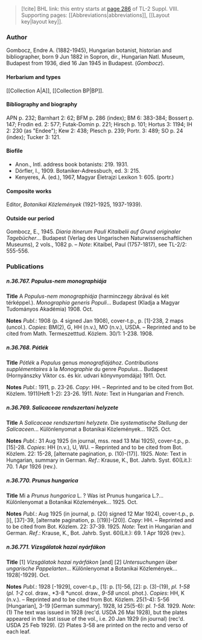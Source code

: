 > [!cite] BHL link: this entry starts at [page 286](https://www.biodiversitylibrary.org/item/103832#page/298/mode/1up) of TL-2 Suppl. VIII.
> Supporting pages: [[Abbreviations|abbreviations]], [[Layout key|layout key]].

### Author

Gombocz, Endre A. (1882-1945), Hungarian botanist, historian and bibliographer, born 9 Jun 1882 in Sopron, dir., Hungarian Natl. Museum, Budapest from 1936, died 16 Jan 1945 in Budapest. (*Gombocz*).

#### Herbarium and types

[[Collection A|A]], [[Collection BP|BP]].

#### Bibliography and biography

APN p. 232; Barnhart 2: 62; BFM p. 286 (index); BM 6: 383-384; Bossert p. 147; Frodin ed. 2: 577; Futak-Domin p. 221; Hirsch p. 101; Hortus 3: 1194; IH 2: 230 (as "Endee"); Kew 2: 438; Plesch p. 239; Portr. 3: 489; SO p. 24 (index); Tucker 3: 121.

#### Biofile

- Anon., Intl. address book botanists: 219. 1931.
- Dörfler, I., 1909. Botaniker-Adressbuch, ed. 3: 215.
- Kenyeres, Á. (ed.), 1967, Magyar Életrajzi Lexikon 1: 605. (portr.)

#### Composite works

Editor, *Botanikai Közlemények* (1921-1925, 1937-1939).

#### Outside our period

Gombocz, E., 1945. *Diaria itinerum Pauli Kitaibelii auf Grund originaler Tagebücher*... Budapest (Verlag des Ungarischen Naturwissenschaftlichen Museums), 2 vols., 1082 p. – *Note*: Kitaibel, Paul (1757-1817), see TL-2/2: 555-556.

### Publications

##### n.36.767. Populus-nem monographiája

**Title**
A *Populus-nem monographiája* (harminczegy ábrával és két térképpel.). *Monographia generis Populi*... Budapest (Kladja a Magyar Tudományos Akadémia) 1908. Oct.

**Notes**
*Publ*.: 1908 (p. 4 signed Jan 1908), cover-t.p., p. \[1\]-238, 2 maps (uncol.). *Copies*: BM(2), G, HH (n.v.), MO (n.v.), USDA. – Reprinted and to be cited from Math. Termeszetttud. Közlem. 30/1: 1-238. 1908.

##### n.36.768. Pótlék

**Title**
*Pótlék* a *Populus* genus *monografiájához*. *Contributions supplémentaires* à la *Monographie* du genre *Populus*... Budapest (Hornyánszky Viktor cs. és kir. udvari könyvnyomdája) 1911. Oct.

**Notes**
*Publ*.: 1911, p. 23-26. *Copy*: HH. – Reprinted and to be cited from Bot. Közlem. 1911(Heft 1-2): 23-26. 1911.
*Note*: Text in Hungarian and French.

##### n.36.769. Salicaceae rendszertani helyzete

**Title**
A *Salicaceae rendszertani helyzete*. Die *systematische Stellung* der *Salicaceen*... Különlenyomat a Botanikai Közlemények... 1925. Oct.

**Notes**
*Publ*.: 31 Aug 1925 (in journal, mss. read 13 Mai 1925), cover-t.p., p. \[15\]-28. *Copies*: HH (n.v.), U, WU. – Reprinted and to be cited from Bot. Közlem. 22: 15-28, \[alternate pagination, p. (10)-(17)\]. 1925.
*Note*: Text in Hungarian, summary in German.
*Ref*.: Krause, K., Bot. Jahrb. Syst. 60(Lit.): 70. 1 Apr 1926 (rev.).

##### n.36.770. Prunus hungarica

**Title**
Mi a *Prunus hungarica* L. ? Was ist Prunus hungarica L.?... Különlenyomat a Botanikai Közlemények... 1925. Oct.

**Notes**
*Publ*.: Aug 1925 (in journal, p. (20) signed 12 Mar 1924), cover-t.p., p. \[i\], \[37\]-39, \[alternate pagination, p. \[(19)\]-(20)\]. *Copy*: HH. – Reprinted and to be cited from Bot. Közlem. 22: 37-39. 1925.
*Note*: Text in Hungarian and German.
*Ref*.: Krause, K., Bot. Jahrb. Syst. 60(Lit.): 69. 1 Apr 1926 (rev.).

##### n.36.771. Vizsgálatok hazai nyárfákon

**Title**
\[1\] *Vizsgálatok hazai nyárfákon* \[and\] \[2\] *Untersuchungen* über *ungarische Pappelarten*... Különlenyomat a Botanikai Közlemények... 1928\[-1929\]. Oct.

**Notes**
*Publ*.: 1928 \[-1929\], cover-t.p., \[1\]: p. \[1\]-56, \[2\]: p. (3)-(19), *pl. 1-58* (*pl. 1-2* col. draw., *3-8 *uncol. draw., *9-58* uncol. phot.). *Copies*: HH, K (n.v.). – Reprinted and to be cited from Bot. Közlem. 25(1-4): 5-56 \[Hungarian\], 3-19 \[German summary\]. 1928, Id 25(5-6): *pl. 1-58.* 1929.
*Note*: (1) The text was issued in 1928 (rec'd. USDA 26 Mai 1928), but the plates appeared in the last issue of the vol., i.e. 20 Jan 1929 (in journal) (rec'd. USDA 25 Feb 1929). (2) Plates 3-58 are printed on the recto and verso of each leaf.

